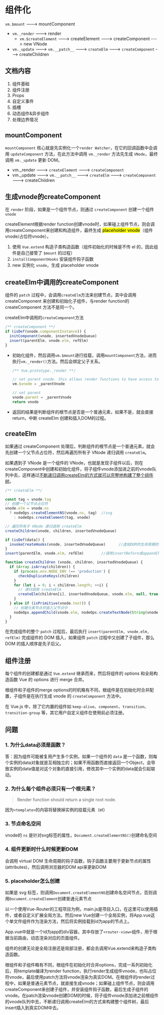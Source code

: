 # 组件化

`vm.$mount` ---> mountComponent

- `vm._render` ---> render
  - `vm.$createElement` ---> createElement ---> createComponent ---> new VNode
- `vm._update` ---> `vm.__patch__` ---> `createElm` ---> `createComponent` ---> createChildren

## 文档内容

1. 组件基础
2. 组件注册
3. Props
4. 自定义事件
5. 插槽
6. 动态组件&异步组件
7. 处理边界情况

## mountComponent

`mountComponent` 核心就是先实例化一个`render Watcher`，在它的回调函数中会调用 `updateComponent` 方法，在此方法中调用 `vm._render` 方法先生成 `VNode`，最终调用 `vm._update` 更新 DOM。

- vm._render ---> `createElement` ---> `createComponent`
- vm._update ---> `vm.__patch__` ---> `createElm` ---> `createComponent` ---> createChildren

## 生成vnode的createComponent

在 `render` 阶段，如果是一个组件节点，则通过 `createComponent` 创建一个组件 `vnode`

createElement根据render function创建vnode时，如果碰上组件节点，则会调用createComponent来创建和构造组件，最终生成 <mark>placeholder vnode</mark>（组件vnode/占位符vnode）。

1. 使用 `Vue.extend` 构造子类构造函数（组件初始化的时候是不传 el 的，因此组件是自己接管了 `$mount` 的过程）
2. `installComponentHooks` 安装组件钩子函数
3. new 实例化 `vnode`，生成 placeholder vnode

## createElm中调用的createComponent

组件的 `patch` 过程中，会调用`createElm`方法来创建节点，其中会调用 createComponent 来创建和初始化子组件，与render function的 createComponent 方法不是同一个。

createElm中调用的`createComponent`方法

```js
/** createComponent **/
if (isDef(vnode.componentInstance)) {
  initComponent(vnode, insertedVnodeQueue)
  insert(parentElm, vnode.elm, refElm)
}
```

- 初始化组件，然后调用`vm.$mount`进行挂载，调用`mountComponent`方法，进而执行`vm._render()`方法。然后会绑定父子关系。

  ```js
  /** Vue.prototype._render **/
  
  // set parent vnode. this allows render functions to have access to the data on the placeholder node.
  vm.$vnode = _parentVnode
  
  // set parent
  vnode.parent = _parentVnode
  return vnode
  ```

- 返回的结果是判断组件的根节点是否是一个普通元素，如果不是，就会直接return，中断 createElm 创建和插入DOM的过程。

## createElm

如果通过 createComponent 处理后，判断组件的根节点是一个普通元素，就会先创建一个父节点占位符，然后再遍历所有子 VNode 递归调用 `createElm`。

如果遇到子 VNode 是一个组件的 VNode，也就是发现子组件以后，则在createComponent中创建和初始化组件，将子组件vnode添加进之前的vnode队列中去，这样通过<u>不断递归调用createElm的方式就可以完整地构建了整个组件树</u>。

```js
/** createElm **/

const tag = vnode.tag
// 创建一个父节点占位符
vnode.elm = vnode.ns
  ? nodeOps.createElementNS(vnode.ns, tag)	//svg
	: nodeOps.createElement(tag, vnode)

// 遍历所有子 VNode 递归调用 createElm
createChildren(vnode, children, insertedVnodeQueue)	

if (isDef(data)) {
  invokeCreateHooks(vnode, insertedVnodeQueue)		//虚拟DOM的生命周期的create钩子
}
insert(parentElm, vnode.elm, refElm)		//调用insertBefore或appendChild插入DOM
```

```js
function createChildren (vnode, children, insertedVnodeQueue) {
  if (Array.isArray(children)) {
    if (process.env.NODE_ENV !== 'production') {
      checkDuplicateKeys(children)
    }
    for (let i = 0; i < children.length; ++i) {
      // 递归调用 createElm
      createElm(children[i], insertedVnodeQueue, vnode.elm, null, true, children, i)
    }
  } else if (isPrimitive(vnode.text)) {
    // 创建元素节点并插入父节点中
    nodeOps.appendChild(vnode.elm, nodeOps.createTextNode(String(vnode.text)))
  }
}
```

在完成组件的整个 `patch` 过程后，最后执行 `insert(parentElm, vnode.elm, refElm)` 完成组件的 DOM 插入，如果组件 `patch` 过程中又创建了子组件，那么DOM 的插入顺序是先子后父。

## 组件注册

每个组件的创建都是通过 `Vue.extend` 继承而来，然后将组件的 options 和全局构造函数 Vue 的 options 进行 merge 合并。

根组件和子组件的merge options的时机略有不同，根组件是在初始化时合并配置，子组件是在执行生成 vnode 的 `createComponent` 方法中。

在 Vue.js 中，除了它内置的组件如 `keep-alive`、`component`、`transition`、`transition-group` 等，其它用户自定义组件在使用前必须注册。

## 问题

### 1. 为什么data必须是函数？

答：因为组件可能被复用产生多个实例，如果一个组件的 `data` 是一个函数，则每个实例的data对象就是互相独立的；如果不用函数而直接返回一个Object，会导致实例的data值是对这个对象的直接引用，修改其中一个实例的data就会引起联动。

### 2. 为什么每个组件必须只有一个根元素？

>  Render function should return a single root node.

因为`<template>`的内容将替换掉实例的挂载元素（el）

### 3. 节点命名空间

vnode的 `ns` 是针对svg标签的属性，`Document.createElementNS()`创建命名空间

### 4. 组件更新时什么时候更新DOM

会调用 virtual DOM 生命周期的钩子函数，钩子函数主要用于更新节点的属性(attributes)，然后调用浏览器的DOM api来更新DOM

### 5. placeholder怎么创建

如果是 svg 标签，则调用`Document.createElementNS`创建命名空间节点，否则调用`Document.createElement`创建普通元素节点





以一个使用Vue-Router的工程项目为例，main.js是项目入口，在这里可以使用插件，或者自定义扩展全局方法。然后new Vue创建一个全局实例，将App.vue这个单文件组件作为渲染方法，然后将实例挂载到id为app的节点上。

App.vue中就是一个id为app的div容器，其中存放了`<router-view>`组件，用于根据当前路由，动态渲染对应的页面组件。

组件的创建无论是全局注册还是局部注册，都会去调用Vue.extend来构造子类构造函数。

根组件和子组件略有不同，根组件在初始化时合并options，完成一系列初始化后，将template编译为render function，执行render生成组件vnode，也叫占位符vnode，最后使用patch方法将vnode渲染为真实DOM。在根组件的render过程中，如果是普通元素节点，就直接生成vnode；如果碰上组件节点，则会调用createComponent来创建子组件，并安装组件钩子函数，最后生成子组件的vnode。在patch渲染vnode创建DOM的时候，将子组件vnode添加进之前根组件的vnode队列中去，不断递归调用createElm的方式来构建整个组件树，最后insert插入到真实DOM中去。

